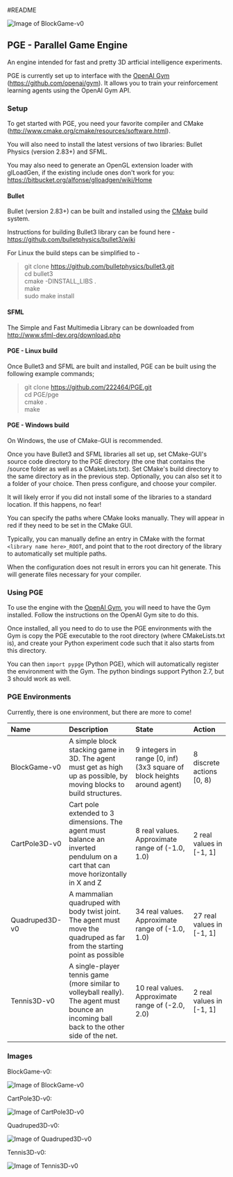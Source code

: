#README

![Image of BlockGame-v0](http://i1218.photobucket.com/albums/dd401/222464/PGE_LOGO.png)

## PGE - Parallel Game Engine

An engine intended for fast and pretty 3D artficial intelligence experiments.

PGE is currently set up to interface with the [OpenAI Gym](https://gym.openai.com/) (https://github.com/openai/gym). It allows you to train your reinforcement learning agents using the OpenAI Gym API.

### Setup

To get started with PGE, you need your favorite compiler and CMake (http://www.cmake.org/cmake/resources/software.html).

You will also need to install the latest versions of two libraries: Bullet Physics (version 2.83+) and SFML.

You may also need to generate an OpenGL extension loader with glLoadGen, if the existing include ones don't work for you: https://bitbucket.org/alfonse/glloadgen/wiki/Home 

#### Bullet

Bullet (version 2.83+) can be built and installed using the [CMake](https://cmake.org/) build system.

Instructions for building Bullet3 library can be found here - https://github.com/bulletphysics/bullet3/wiki

For Linux the build steps can be simplified to -
> git clone https://github.com/bulletphysics/bullet3.git  
> cd bullet3  
> cmake -DINSTALL_LIBS .  
> make  
> sudo make install

#### SFML

The Simple and Fast Multimedia Library can be downloaded from http://www.sfml-dev.org/download.php

#### PGE - Linux build

Once Bullet3 and SFML are built and installed, PGE can be built using the following example commands;

> git clone https://github.com/222464/PGE.git  
> cd PGE/pge  
> cmake .  
> make

#### PGE - Windows build

On Windows, the use of CMake-GUI is recommended. 

Once you have Bullet3 and SFML libraries all set up, set CMake-GUI's source code directory to the PGE directory (the one that contains the /source folder as well as a CMakeLists.txt). Set CMake's build directory to the same directory as in the previous step. Optionally, you can also set it to a folder of your choice. Then press configure, and choose your compiler.

It will likely error if you did not install some of the libraries to a standard location. If this happens, no fear!

You can specify the paths where CMake looks manually. They will appear in red if they need to be set in the CMake GUI.

Typically, you can manually define an entry in CMake with the format `<library name here>_ROOT`, and point that to the root directory of the library to automatically set multiple paths.

When the configuration does not result in errors you can hit generate. This will generate files necessary for your compiler.

### Using PGE

To use the engine with the [OpenAI Gym](https://github.com/openai/gym), you will need to have the Gym installed. Follow the instructions on the OpenAI Gym site to do this.

Once installed, all you need to do to use the PGE environments with the Gym is copy the PGE executable to the root directory (where CMakeLists.txt is), and create your Python experiment code such that it also starts from this directory.

You can then ```import pypge``` (Python PGE), which will automatically register the environment with the Gym. The python bindings support Python 2.7, but 3 should work as well.

### PGE Environments

Currently, there is one environment, but there are more to come!

| Name | Description | State | Action |
|:---- |:----------- |:----- |:------ |
| BlockGame-v0 | A simple block stacking game in 3D. The agent must get as high up as possible, by moving blocks to build structures. | 9 integers in range [0, inf) (3x3 square of block heights around agent) | 8 discrete actions [0, 8) |
| CartPole3D-v0 | Cart pole extended to 3 dimensions. The agent must balance an inverted pendulum on a cart that can move horizontally in X and Z | 8 real values. Approximate range of (-1.0, 1.0) | 2 real values in [-1, 1]  |
| Quadruped3D-v0 | A mammalian quadruped with body twist joint. The agent must move the quadruped as far from the starting point as possible | 34 real values. Approximate range of (-1.0, 1.0) | 27 real values in [-1, 1] |
| Tennis3D-v0 | A single-player tennis game (more similar to volleyball really). The agent must bounce an incoming ball back to the other side of the net. | 10 real values. Approximate range of (-2.0, 2.0) | 2 real values in [-1, 1]  |

### Images

BlockGame-v0:

![Image of BlockGame-v0](http://i1218.photobucket.com/albums/dd401/222464/blockgame-v0-1.png)

CartPole3D-v0:

![Image of CartPole3D-v0](http://i1218.photobucket.com/albums/dd401/222464/cartPole3D1.png)

Quadruped3D-v0:

![Image of Quadruped3D-v0](http://i1218.photobucket.com/albums/dd401/222464/quadruped1.png)

Tennis3D-v0:

![Image of Tennis3D-v0](http://i1218.photobucket.com/albums/dd401/222464/tennis.png)
